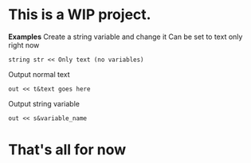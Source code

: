 # This is a WIP project.

**Examples**
Create a string variable and change it
Can be set to text only right now
```
string str << Only text (no variables)
```

Output normal text
```
out << t&text goes here
```

Output string variable
```
out << s&variable_name
```

# That's all for now
